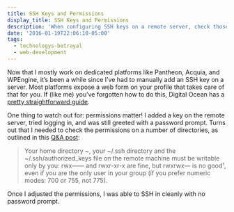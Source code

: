 ```yaml
---
title: SSH Keys and Permissions
display_title: SSH Keys and Permissions
description: 'When configuring SSH keys on a remote server, check those permissions!'
date: '2016-01-19T22:06:10-05:00'
tags:
  - technologys-betrayal
  - web-development
---
```

Now that I mostly work on dedicated platforms like Pantheon, Acquia, and WPEngine, it’s been a while since I’ve had to manually add an SSH key on a server. Most platforms expose a web form on your profile that takes care of that for you. If (like me) you’ve forgotten how to do this, Digital Ocean has a [pretty straightforward guide](https://www.digitalocean.com/community/tutorials/how-to-configure-ssh-key-based-authentication-on-a-linux-server).

One thing to watch out for: permissions matter! I added a key on the remote server, tried logging in, and was still greeted with a password prompt. Turns out that I needed to check the permissions on a number of directories, as outlined in this [Q&amp;A post](http://unix.stackexchange.com/questions/36540/why-am-i-still-getting-a-password-prompt-with-ssh-with-public-key-authentication):

> Your home directory ~, your ~/.ssh directory and the ~/.ssh/authorized\_keys file on the remote machine must be writable only by you: rwx—— and rwxr-xr-x are fine, but rwxrwx— is no good¹, even if you are the only user in your group (if you prefer numeric modes: 700 or 755, not 775).

Once I adjusted the permissions, I was able to SSH in cleanly with no password prompt.
